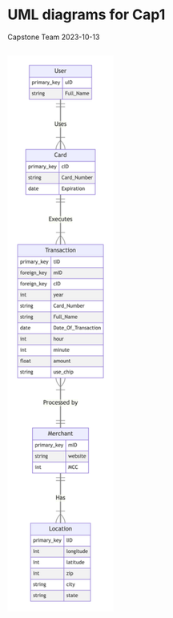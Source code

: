 # UML diagrams for Cap1
Capstone Team
2023-10-13

<div class="column">

<img src="capstone_files/figure-commonmark/mermaid-figure-1.png"
style="width:2.2in;height:11.56in" />

</div>
